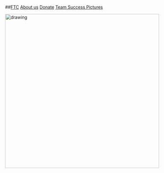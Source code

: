 ##[FTC](FTC.md)     [About us](aboutus.md)  [Donate](donate.md) [Team Success Pictures](Successpics.md)


<!-- ![Black and white photo of handshake](https://i.pinimg.com/originals/2b/1a/c3/2b1ac34f211209e494fffea151ecc5a1.jpg =30x10)) -->

<img src="https://i.pinimg.com/originals/2b/1a/c3/2b1ac34f211209e494fffea151ecc5a1.jpg" alt="drawing" width="500"/>